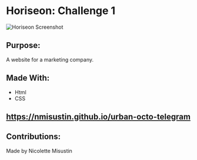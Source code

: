 # Horiseon: Challenge 1

![Horiseon Screenshot](https://user-images.githubusercontent.com/78009246/108797790-ea0cdb80-7540-11eb-97f8-d1bf3cbe3647.JPG)

## Purpose:
A website for a marketing company.

## Made With:
* Html
* CSS

## https://nmisustin.github.io/urban-octo-telegram

## Contributions:
Made by Nicolette Misustin
